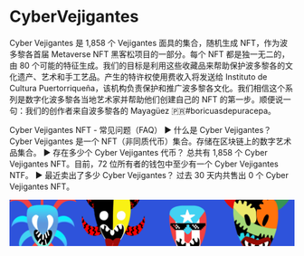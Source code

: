 # CyberVejigantes

Cyber Vejigantes 是 1,858 个 Vejigantes 面具的集合，随机生成 NFT，作为波多黎各首届 Metaverse NFT 黑客松项目的一部分。每个 NFT 都是独一无二的，由 80 个可能的特征生成。我们的目标是利用这些收藏品来帮助保护波多黎各的文化遗产、艺术和手工艺品。产生的特许权使用费收入将发送给 Instituto de Cultura Puertorriqueña，该机构负责保护和推广波多黎各文化。我们相信这个系列是数字化波多黎各当地艺术家并帮助他们创建自己的 NFT 的第一步。顺便说一句：我们的创作者来自波多黎各的 Mayagüez 🇵🇷#boricuasdepuracepa。

Cyber Vejigantes NFT - 常见问题（FAQ）
▶ 什么是 Cyber Vejigantes？
Cyber Vejigantes 是一个 NFT（非同质代币）集合。存储在区块链上的数字艺术品集合。
▶ 存在多少个 Cyber Vejigantes 代币？
总共有 1,858 个 Cyber Vejigantes NFT。目前，72 位所有者的钱包中至少有一个 Cyber Vejigantes NTF。
▶ 最近卖出了多少 Cyber Vejigantes？
过去 30 天内共售出 0 个 Cyber Vejigantes NFT。

![nft](unnamed.png)
